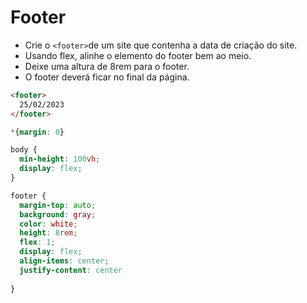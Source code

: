 
# Footer

- Crie o `<footer>`de um site que contenha a data de criação do site.
- Usando flex, alinhe o elemento do footer bem ao meio.
- Deixe uma altura de 8rem para o footer.
- O footer deverá ficar no final da página.

```html 
<footer>
  25/02/2023
</footer>
```

```css
*{margin: 0}

body {
  min-height: 100vh;
  display: flex;
}

footer {
  margin-top: auto;
  background: gray;
  color: white;
  height: 8rem;
  flex: 1;
  display: flex;
  align-items: center;
  justify-content: center
  
}
```